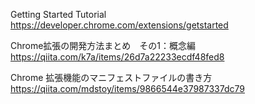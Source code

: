 Getting Started Tutorial
https://developer.chrome.com/extensions/getstarted

Chrome拡張の開発方法まとめ　その1：概念編
https://qiita.com/k7a/items/26d7a22233ecdf48fed8

Chrome 拡張機能のマニフェストファイルの書き方
https://qiita.com/mdstoy/items/9866544e37987337dc79
